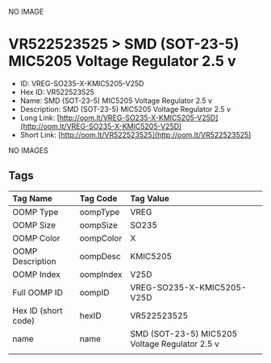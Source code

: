 


  
NO IMAGE  
# VR522523525 > SMD (SOT-23-5) MIC5205 Voltage Regulator 2.5 v

- ID: VREG-SO235-X-KMIC5205-V25D
- Hex ID: VR522523525
- Name: SMD (SOT-23-5) MIC5205 Voltage Regulator 2.5 v
- Description: SMD (SOT-23-5) MIC5205 Voltage Regulator 2.5 v
- Long Link: [http://oom.lt/VREG-SO235-X-KMIC5205-V25D](http://oom.lt/VREG-SO235-X-KMIC5205-V25D)
- Short Link: [http://oom.lt/VR522523525](http://oom.lt/VR522523525)
  
NO IMAGES  
## Tags
  

|Tag Name|Tag Code|Tag Value|
| :--- | :--- | :--- |
|OOMP Type|oompType|VREG|
|OOMP Size|oompSize|SO235|
|OOMP Color|oompColor|X|
|OOMP Description|oompDesc|KMIC5205|
|OOMP Index|oompIndex|V25D|
|Full OOMP ID|oompID|VREG-SO235-X-KMIC5205-V25D|
|Hex ID (short code)|hexID|VR522523525|
|name|name|SMD (SOT-23-5) MIC5205 Voltage Regulator 2.5 v|
||||
